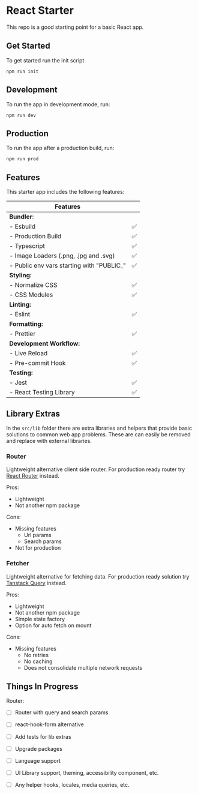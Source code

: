 # React Starter

This repo is a good starting point for a basic React app.

## Get Started

To get started run the init script

```
npm run init
```

## Development

To run the app in development mode, run:

```
npm run dev
```

## Production

To run the app after a production build, run:

```
npm run prod
```

## Features

This starter app includes the following features:

| **Features**                               |     |
| ------------------------------------------ | --- |
| **Bundler**:                               |     |
| - Esbuild                                  | ✅  |
| - Production Build                         | ✅  |
| - Typescript                               | ✅  |
| - Image Loaders (.png, .jpg and .svg)      | ✅  |
| - Public env vars starting with "PUBLIC\_" | ✅  |
| **Styling:**                               |     |
| - Normalize CSS                            | ✅  |
| - CSS Modules                              | ✅  |
| **Linting:**                               |     |
| - Eslint                                   | ✅  |
| **Formatting:**                            |     |
| - Prettier                                 | ✅  |
| **Development Workflow:**                  |     |
| - Live Reload                              | ✅  |
| - Pre-commit Hook                          | ✅  |
| **Testing:**                               |     |
| - Jest                                     | ✅  |
| - React Testing Library                    | ✅  |

## Library Extras

In the `src/lib` folder there are extra libraries and helpers that provide basic solutions to common web app problems.
These are can easily be removed and replace with external libraries.

### Router

Lightweight alternative client side router.
For production ready router try [React Router](https://reactrouter.com/en/main) instead.

Pros:

- Lightweight
- Not another npm package

Cons:

- Missing features
  - Url params
  - Search params
- Not for production

### Fetcher

Lightweight alternative for fetching data.
For production ready solution try [Tanstack Query](https://tanstack.com/query/latest/) instead.

Pros:

- Lightweight
- Not another npm package
- Simple state factory
- Option for auto fetch on mount

Cons:

- Missing features
  - No retries
  - No caching
  - Does not consolidate multiple network requests

## Things In Progress

Router:

- [ ] Router with query and search params

- [ ] react-hook-form alternative
- [ ] Add tests for lib extras
- [ ] Upgrade packages
- [ ] Language support
- [ ] UI Library support, theming, accessibility component, etc.
- [ ] Any helper hooks, locales, media queries, etc.

